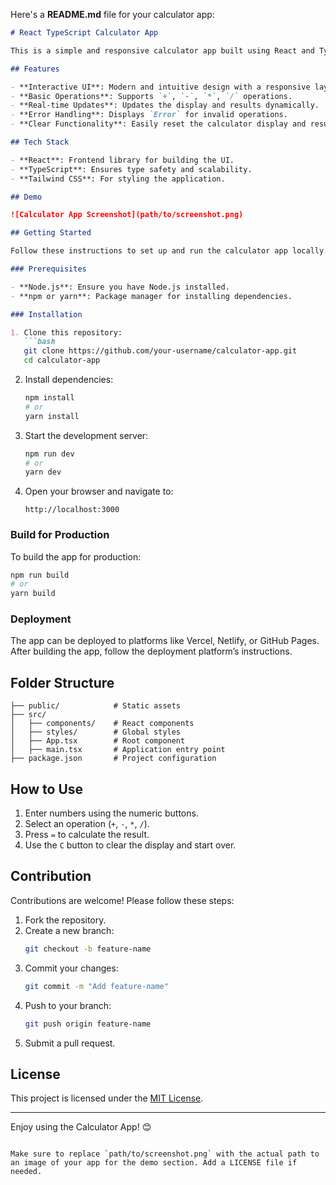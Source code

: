 Here's a **README.md** file for your calculator app:

```markdown
# React TypeScript Calculator App

This is a simple and responsive calculator app built using React and TypeScript. It features a user-friendly interface and supports basic arithmetic operations, including addition, subtraction, multiplication, and division.

## Features

- **Interactive UI**: Modern and intuitive design with a responsive layout.
- **Basic Operations**: Supports `+`, `-`, `*`, `/` operations.
- **Real-time Updates**: Updates the display and results dynamically.
- **Error Handling**: Displays `Error` for invalid operations.
- **Clear Functionality**: Easily reset the calculator display and result.

## Tech Stack

- **React**: Frontend library for building the UI.
- **TypeScript**: Ensures type safety and scalability.
- **Tailwind CSS**: For styling the application.

## Demo

![Calculator App Screenshot](path/to/screenshot.png)

## Getting Started

Follow these instructions to set up and run the calculator app locally.

### Prerequisites

- **Node.js**: Ensure you have Node.js installed.
- **npm or yarn**: Package manager for installing dependencies.

### Installation

1. Clone this repository:
   ```bash
   git clone https://github.com/your-username/calculator-app.git
   cd calculator-app
   ```

2. Install dependencies:
   ```bash
   npm install
   # or
   yarn install
   ```

3. Start the development server:
   ```bash
   npm run dev
   # or
   yarn dev
   ```

4. Open your browser and navigate to:
   ```
   http://localhost:3000
   ```

### Build for Production

To build the app for production:
```bash
npm run build
# or
yarn build
```

### Deployment

The app can be deployed to platforms like Vercel, Netlify, or GitHub Pages. After building the app, follow the deployment platform’s instructions.

## Folder Structure

```plaintext
├── public/            # Static assets
├── src/
│   ├── components/    # React components
│   ├── styles/        # Global styles
│   ├── App.tsx        # Root component
│   ├── main.tsx       # Application entry point
├── package.json       # Project configuration
```

## How to Use

1. Enter numbers using the numeric buttons.
2. Select an operation (`+`, `-`, `*`, `/`).
3. Press `=` to calculate the result.
4. Use the `C` button to clear the display and start over.

## Contribution

Contributions are welcome! Please follow these steps:

1. Fork the repository.
2. Create a new branch:
   ```bash
   git checkout -b feature-name
   ```
3. Commit your changes:
   ```bash
   git commit -m "Add feature-name"
   ```
4. Push to your branch:
   ```bash
   git push origin feature-name
   ```
5. Submit a pull request.

## License

This project is licensed under the [MIT License](LICENSE).

---

Enjoy using the Calculator App! 😊
``` 

Make sure to replace `path/to/screenshot.png` with the actual path to an image of your app for the demo section. Add a LICENSE file if needed.
